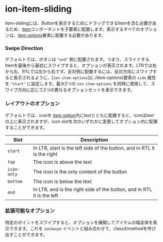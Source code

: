 # ion-item-sliding

item-slidingには、Buttonを表示するためにドラッグできるItemを含む必要があるため、[item](../item)コンポーネントを子要素に配置します。表示するすべてのオプションは、[item options](../item-options)要素に配置する必要があります。


### Swipe Direction

デフォルトでは、ボタンは `"end"` 側に配置されます。つまり、スライドするItemを最後から最初にスワイプすると、オプションが表示されます。LTRでは右から左、RTLでは左から右です。反対側に配置するには、反対方向にスワイプすると表示されるように、[`ion-item-options`]((../item-options)要素の `side` 属性を `"start"` に設定します。最大2つの `ion-item-options` を同時に使用して、スワイプ方向に応じて2つの異なるオプションセットを表示できます。


### レイアウトのオプション

デフォルトでは、iconを [item option](../item-option)内にtextとともに配置すると、iconはtextの上に表示されますが、icon slotを次のいずれかに変更してオプション内に配置することができます。

| Slot        | Description                                                              |
| ----------- | ------------------------------------------------------------------------ |
| `start`     | In LTR, start is the left side of the button, and in RTL it is the right |
| `top`       | The icon is above the text                                               |
| `icon-only` | The icon is the only content of the button                               |
| `bottom`    | The icon is below the text                                               |
| `end`       | In LTR, end is the right side of the button, and in RTL it is the left   |


### 拡張可能なオプション

特定のポイントをスワイプすると、オプションを展開してアイテムの幅全体を表示できます。これを `ionSwipe` イベントと組み合わせて、classのmethodを呼び出すことができます。

